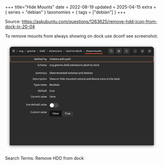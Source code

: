 +++
title="Hide Mounts"
date = 2022-08-19
updated = 2025-04-15
extra = { series = "debian" }
taxonomies = { tags = ["debian"] }
+++

Source: <https://askubuntu.com/questions/1263625/remove-hdd-icon-from-dock-in-20-04>

To remove mounts from always showing on dock use dconf see screenshot.

![screenshot](show-mounts.png)

Search Terms: Remove HDD from dock
